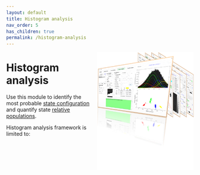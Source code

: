```yaml
---
layout: default
title: Histogram analysis
nav_order: 5
has_children: true
permalink: /histogram-analysis
---
```


<img src="../assets/images/logos/logo-histogram-analysis.png" width="260" style="float:right; margin-left: 15px;"/>

# Histogram analysis

Use this module to identify the most probable <u>state configuration</u> and quantify state <u>relative populations</u>.

Histogram analysis framework is limited to:
